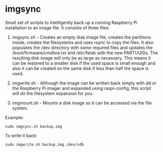 # imgsync

Small set of scripts to intelligently back up a running Raspberry Pi installation to an image file. It consists of three files:

1. imgsync.sh - Creates an empty disk image file, creates the partitions inside, creates the filesystems and uses rsync to copy the files. It also populates the /dev directory with some required files and updates the /boot/firmware/cmdline.txt and /etc/fstab with the new PARTUUIDs. The resulting disk image will only be as large as necessary. This means it can be restored to a smaller disk if the used space is small enough and also it can be created on the same disk if less than half the space is used.

2. imgwrite.sh - Although the image can be written back simply with dd or the Raspberry Pi imager and expanded using raspi-config, this script will do the filesystem expansion for you.

3. imgmount.sh - Mounts a disk image so it can be accessed via the file system.


Example:

```
sudo imgsync.sh backup.img
```

To write it back:
```
sudo imgwrite.sh backup.img /dev/sdb
```
